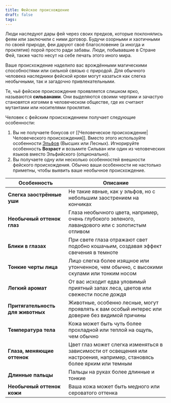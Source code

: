 ```yaml
---
title: Фейское происхождение
draft: false
tags:
---
```

Люди наследуют дары фей через своих предков, которые поклонялись феям или заключили с ними договор. Будучи озорными и хаотичными по своей природе, феи даруют своё благословение (а иногда и проклятие) порой просто ради забавы. Люди, побывавшие в Стране Фей, также часто несут на себе печать этого иного мира.

Ваше происхождение наделило вас врождёнными магическими способностями или сильной связью с природой. Для обычного человека наследники фейской крови могут казаться как слегка необычными, так и загадочно привлекательными.

Те, чьё фейское происхождение проявляется слишком ярко, называются **сильванами**. Они выделяются своими чертами и зачастую становятся изгоями в человеческом обществе, где их считают мутантами или носителями проклятия.

Человек с фейским происхождением получает следующие особенности:
1. Вы не получаете бонусов от [[Человеческое происхождение|Человеческого происхождения]]. Вместо этого используйте особенности [Эльфов](https://dnd.su/race/79-elf/) (Высших или Лесных). Игнорируйте особенность **Возраст** и возьмите Сильван или один из человеческих языков вместо Эльфийского (опционально).
2. Вы получаете одну или несколько особенностей внешности фейского происхождения. Обычно ваши особенности не настолько приметны, чтобы выявить ваше необычное происхождение.

| Особенность                       | Описание                                                                                                                |
| --------------------------------- | ----------------------------------------------------------------------------------------------------------------------- |
| **Слегка заострённые уши**        | Не такие явные, как у эльфов, но с небольшим заострением на кончиках                                                    |
| **Необычный оттенок глаз**        | Глаза необычного цвета, например, очень глубокого зеленого, лавандового или с золотистым отливом                        |
| **Блики в глазах**                | При свете глаза отражают свет подобно кошачьим, создавая эффект свечения в темноте                                      |
| **Тонкие черты лица**             | Лицо слегка более изящное или утонченное, чем обычно, с высокими скулами или тонким носом                               |
| **Легкий аромат**                 | От вас исходит едва уловимый приятный запах леса, цветов или свежести после дождя                                       |
| **Притягательность для животных** | Животные, особенно лесные, могут проявлять к вам особый интерес или доверие без видимой причины                         |
| **Температура тела**              | Кожа может быть чуть более прохладной или теплой на ощупь, чем обычно                                                   |
| **Глаза, меняющие оттенок**       | Цвет глаз может слегка изменяться в зависимости от освещения или настроения, например, становясь более ярким или темным |
| **Длинные пальцы**                | Пальцы на руках более длинные и тонкие                                                                                  |
| **Необычный оттенок кожи**        | Ваша кожа может быть медного или сероватого оттенка                                                                     |



 